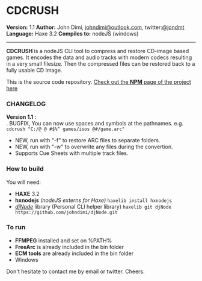CDCRUSH
========

**Version:** 1.1
**Author:** John Dimi, <johndimi@outlook.com>, twitter:[@jondmt](https://twitter.com/jondmt)  
**Language:** Haxe 3.2 **Compiles to:** nodeJS (windows)

------

**CDCRUSH** is a nodeJS CLI tool to compress and restore CD-image based games. It encodes the data and audio tracks with modern codecs resulting in a very small filesize. Then the compressed files can be restored back to a fully usable CD Image.

This is the source code repository. 
[Check out the **NPM** page of the project here](https://www.npmjs.com/package/cdcrush)

### CHANGELOG

**Version 1.1** : 	
. BUGFIX, You can now use spaces and symbols at the pathnames. e.g.
  `cdcrush "C:/@ @ #$%^ games/isos @#/game.arc"`
- NEW, run with "-f" to restore ARC files to separate folders.
- NEW, run with "-w" to overwrite any files during the convertion.
- Supports Cue Sheets with multiple track files.

### How to build

You will need:
- **HAXE** 3.2
- **hxnodejs** *(nodeJS externs for Haxe)*
 ```haxelib install hxnodejs```
- *[djNode](https://github.com/johndimi/djNode)* library (Personal CLI helper library)
  ```haxelib git djNode https://github.com/johndimi/djNode.git```  

### To run

- **FFMPEG** installed and set on %PATH% 
- **FreeArc** is already included in the bin folder
- **ECM tools** are already included in the bin folder
- Windows


Don't hesitate to contact me by email or twitter. Cheers.


